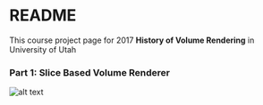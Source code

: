 # README #

This course project page for 2017 **History of Volume Rendering** in University of Utah

### Part 1: Slice Based Volume Renderer ###

![alt text](https://bytebucket.org/WilsonOverCloud/2017-volumerendering/raw/2a120d5ec3de81169e63ff7282e3732ab0693ad3/projects/slice/assets/bonsai.png?token=285c967909d6ad82943990984409b27e7440fc62 "Bonsai")
